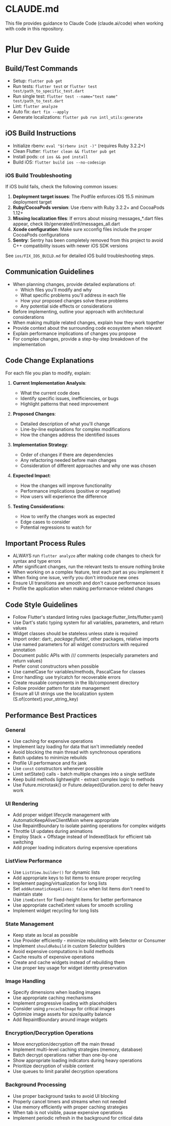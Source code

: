 # CLAUDE.md

This file provides guidance to Claude Code (claude.ai/code) when working with code in this repository.

# Plur Dev Guide

## Build/Test Commands
- Setup: `flutter pub get`
- Run tests: `flutter test` or `flutter test test/path_to_specific_test.dart`
- Run single test: `flutter test --name="test name" test/path_to_test.dart`
- Lint: `flutter analyze`
- Auto fix: `dart fix --apply`
- Generate localizations: `flutter pub run intl_utils:generate`

## iOS Build Instructions
- Initialize rbenv: `eval "$(rbenv init -)"` (requires Ruby 3.2.2+)
- Clean Flutter: `flutter clean && flutter pub get`
- Install pods: `cd ios && pod install`
- Build iOS: `flutter build ios --no-codesign`

### iOS Build Troubleshooting
If iOS build fails, check the following common issues:
1. **Deployment target issues**: The Podfile enforces iOS 15.5 minimum deployment target
2. **Ruby/CocoaPods version**: Use rbenv with Ruby 3.2.2+ and CocoaPods 1.12+
3. **Missing localization files**: If errors about missing messages_*.dart files appear, check lib/generated/intl/messages_all.dart
4. **Xcode configuration**: Make sure xcconfig files include the proper CocoaPods configurations
5. **Sentry**: Sentry has been completely removed from this project to avoid C++ compatibility issues with newer iOS SDK versions

See `ios/FIX_IOS_BUILD.md` for detailed iOS build troubleshooting steps.

## Communication Guidelines
- When planning changes, provide detailed explanations of:
  - Which files you'll modify and why
  - What specific problems you'll address in each file
  - How your proposed changes solve these problems
  - Any potential side effects or considerations
- Before implementing, outline your approach with architectural considerations
- When making multiple related changes, explain how they work together
- Provide context about the surrounding code ecosystem when relevant
- Explain performance implications of changes you propose
- For complex changes, provide a step-by-step breakdown of the implementation

## Code Change Explanations
For each file you plan to modify, explain:

1. **Current Implementation Analysis**: 
   - What the current code does
   - Identify specific issues, inefficiencies, or bugs
   - Highlight patterns that need improvement

2. **Proposed Changes**: 
   - Detailed description of what you'll change
   - Line-by-line explanations for complex modifications
   - How the changes address the identified issues

3. **Implementation Strategy**:
   - Order of changes if there are dependencies
   - Any refactoring needed before main changes
   - Consideration of different approaches and why one was chosen

4. **Expected Impact**:
   - How the changes will improve functionality
   - Performance implications (positive or negative)
   - How users will experience the difference

5. **Testing Considerations**:
   - How to verify the changes work as expected
   - Edge cases to consider
   - Potential regressions to watch for

## Important Process Rules
- ALWAYS run `flutter analyze` after making code changes to check for syntax and type errors
- After significant changes, run the relevant tests to ensure nothing broke
- When working on a complex feature, test each part as you implement it
- When fixing one issue, verify you don't introduce new ones
- Ensure UI transitions are smooth and don't cause performance issues
- Profile the application when making performance-related changes

## Code Style Guidelines
- Follow Flutter's standard linting rules (package:flutter_lints/flutter.yaml)
- Use Dart's static typing system for all variables, parameters, and return values
- Widget classes should be stateless unless state is required
- Import order: dart:*, package:flutter/*, other packages, relative imports
- Use named parameters for all widget constructors with required annotation
- Document public APIs with /// comments (especially parameters and return values)
- Prefer const constructors when possible
- Use camelCase for variables/methods, PascalCase for classes
- Error handling: use try/catch for recoverable errors
- Create reusable components in the lib/component directory
- Follow provider pattern for state management
- Ensure all UI strings use the localization system (S.of(context).your_string_key)

## Performance Best Practices

### General
- Use caching for expensive operations
- Implement lazy loading for data that isn't immediately needed
- Avoid blocking the main thread with synchronous operations
- Batch updates to minimize rebuilds
- Profile UI performance and fix jank
- Use `const` constructors whenever possible
- Limit setState() calls - batch multiple changes into a single setState
- Keep build methods lightweight - extract complex logic to methods
- Use Future.microtask() or Future.delayed(Duration.zero) to defer heavy work

### UI Rendering
- Add proper widget lifecycle management with AutomaticKeepAliveClientMixin where appropriate
- Use RepaintBoundary to isolate painting operations for complex widgets
- Throttle UI updates during animations
- Employ Stack + Offstage instead of IndexedStack for efficient tab switching
- Add proper loading indicators during expensive operations

### ListView Performance
- Use `ListView.builder()` for dynamic lists
- Add appropriate keys to list items to ensure proper recycling
- Implement paging/virtualization for long lists
- Set `addAutomaticKeepAlives: false` when list items don't need to maintain state
- Use `itemExtent` for fixed-height items for better performance
- Use appropriate cacheExtent values for smooth scrolling
- Implement widget recycling for long lists

### State Management
- Keep state as local as possible
- Use Provider efficiently - minimize rebuilding with Selector or Consumer
- Implement `shouldRebuild` in custom Selector builders
- Avoid expensive computations in build methods
- Cache results of expensive operations
- Create and cache widgets instead of rebuilding them
- Use proper key usage for widget identity preservation

### Image Handling
- Specify dimensions when loading images
- Use appropriate caching mechanisms
- Implement progressive loading with placeholders
- Consider using `precacheImage` for critical images
- Optimize image assets for size/quality balance
- Add RepaintBoundary around image widgets

### Encryption/Decryption Operations
- Move encryption/decryption off the main thread
- Implement multi-level caching strategies (memory, database)
- Batch decrypt operations rather than one-by-one
- Show appropriate loading indicators during heavy operations
- Prioritize decryption of visible content
- Use queues to limit parallel decryption operations

### Background Processing
- Use proper background tasks to avoid UI blocking
- Properly cancel timers and streams when not needed
- Use memory efficiently with proper caching strategies
- When tab is not visible, pause expensive operations
- Implement periodic refresh in the background for critical data
